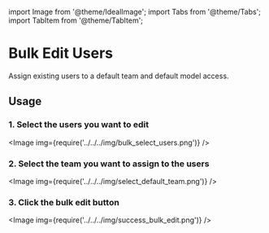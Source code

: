 import Image from '@theme/IdealImage';
import Tabs from '@theme/Tabs';
import TabItem from '@theme/TabItem';

# Bulk Edit Users

Assign existing users to a default team and default model access. 

## Usage

### 1. Select the users you want to edit

<Image img={require('../../../img/bulk_select_users.png')} />

### 2. Select the team you want to assign to the users

<Image img={require('../../../img/select_default_team.png')} />

### 3. Click the bulk edit button

<Image img={require('../../../img/success_bulk_edit.png')} />








